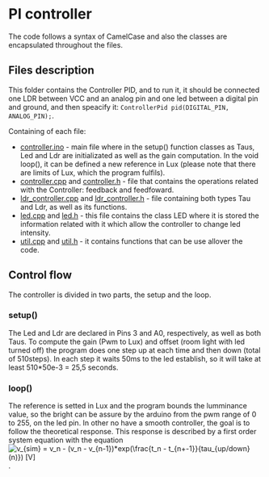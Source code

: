 # PI controller

The code follows a syntax of CamelCase and also the classes are encapsulated throughout the files.

## Files description
This folder contains the Controller PID, and to run it, it should be connected one LDR between VCC and an analog pin and one led between a digital pin and ground, and then speacify it: ```ControllerPid pid(DIGITAL_PIN, ANALOG_PIN);```.

Containing of each file:
  * [controller.ino](./controller.ino) - main file where in the setup() function classes as Taus, Led and Ldr are initializated as well as the gain computation. In the void loop(), it can be defined a new reference in Lux (please note that there are limits of Lux, which the program fulfils).
  * [controller.cpp](./controller.cpp) and [controller.h](./controller.h) - file that contains the operations related with the Controller: feedback and feedfoward.
  * [ldr_controller.cpp](./ldr_controller.cpp) and [ldr_controller.h](./ldr_controller.h) - file containing both types Tau and Ldr, as well as its functions.
  * [led.cpp](./led.cpp) and [led.h](./led.h) - this file contains the class LED where it is stored the information related with it which allow the controller to change led intensity.
  * [util.cpp](./util.cpp) and [util.h](./util.h) - it contains functions that can be use allover the code.
  
## Control flow

The controller is divided in two parts, the setup and the loop.

### setup()

The Led and Ldr are declared in Pins 3 and A0, respectively, as well as both Taus. To compute the gain (Pwm to Lux) and offset (room light with led turned off) the program does one step up at each time and then down (total of 510steps). In each step it waits 50ms to the led establish, so it will take at least 510\*50e-3 = 25,5 seconds. 

### loop()

The reference is setted in Lux and the program bounds the lumminance value, so the bright can be assure by the arduino from the pwm range of 0 to 255, on the led pin.
In other no have a smooth controller, the goal is to follow the theoretical response. This response is described by a first order system equation with the equation ![v_{sim} = v_n - (v_n - v_{n-1})\*exp(\frac{t_n - t_{n+-1}}{tau_{up/down}(n)}) [V]](https://latex.codecogs.com/svg.latex?v_{sim}%20=%20v_n%20-%20(v_n%20-%20v_{n-1})\*e^{\frac{t_n%20-%20t_{n+-1}}{tau_{up/down}(n)}}%20[V]).

